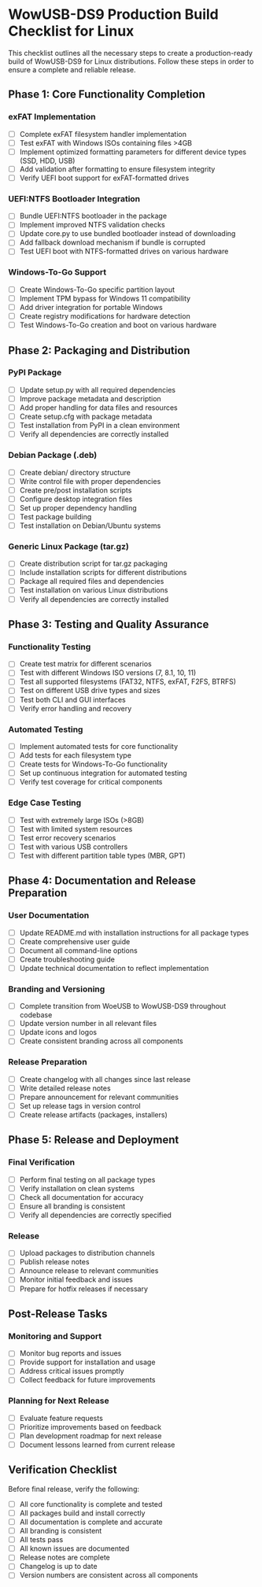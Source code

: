 # WowUSB-DS9 Production Build Checklist for Linux

This checklist outlines all the necessary steps to create a production-ready build of WowUSB-DS9 for Linux distributions. Follow these steps in order to ensure a complete and reliable release.

## Phase 1: Core Functionality Completion

### exFAT Implementation
- [ ] Complete exFAT filesystem handler implementation
- [ ] Test exFAT with Windows ISOs containing files >4GB
- [ ] Implement optimized formatting parameters for different device types (SSD, HDD, USB)
- [ ] Add validation after formatting to ensure filesystem integrity
- [ ] Verify UEFI boot support for exFAT-formatted drives

### UEFI:NTFS Bootloader Integration
- [ ] Bundle UEFI:NTFS bootloader in the package
- [ ] Implement improved NTFS validation checks
- [ ] Update core.py to use bundled bootloader instead of downloading
- [ ] Add fallback download mechanism if bundle is corrupted
- [ ] Test UEFI boot with NTFS-formatted drives on various hardware

### Windows-To-Go Support
- [ ] Create Windows-To-Go specific partition layout
- [ ] Implement TPM bypass for Windows 11 compatibility
- [ ] Add driver integration for portable Windows
- [ ] Create registry modifications for hardware detection
- [ ] Test Windows-To-Go creation and boot on various hardware

## Phase 2: Packaging and Distribution

### PyPI Package
- [ ] Update setup.py with all required dependencies
- [ ] Improve package metadata and description
- [ ] Add proper handling for data files and resources
- [ ] Create setup.cfg with package metadata
- [ ] Test installation from PyPI in a clean environment
- [ ] Verify all dependencies are correctly installed

### Debian Package (.deb)
- [ ] Create debian/ directory structure
- [ ] Write control file with proper dependencies
- [ ] Create pre/post installation scripts
- [ ] Configure desktop integration files
- [ ] Set up proper dependency handling
- [ ] Test package building
- [ ] Test installation on Debian/Ubuntu systems

### Generic Linux Package (tar.gz)
- [ ] Create distribution script for tar.gz packaging
- [ ] Include installation scripts for different distributions
- [ ] Package all required files and dependencies
- [ ] Test installation on various Linux distributions
- [ ] Verify all dependencies are correctly installed

## Phase 3: Testing and Quality Assurance

### Functionality Testing
- [ ] Create test matrix for different scenarios
- [ ] Test with different Windows ISO versions (7, 8.1, 10, 11)
- [ ] Test all supported filesystems (FAT32, NTFS, exFAT, F2FS, BTRFS)
- [ ] Test on different USB drive types and sizes
- [ ] Test both CLI and GUI interfaces
- [ ] Verify error handling and recovery

### Automated Testing
- [ ] Implement automated tests for core functionality
- [ ] Add tests for each filesystem type
- [ ] Create tests for Windows-To-Go functionality
- [ ] Set up continuous integration for automated testing
- [ ] Verify test coverage for critical components

### Edge Case Testing
- [ ] Test with extremely large ISOs (>8GB)
- [ ] Test with limited system resources
- [ ] Test error recovery scenarios
- [ ] Test with various USB controllers
- [ ] Test with different partition table types (MBR, GPT)

## Phase 4: Documentation and Release Preparation

### User Documentation
- [ ] Update README.md with installation instructions for all package types
- [ ] Create comprehensive user guide
- [ ] Document all command-line options
- [ ] Create troubleshooting guide
- [ ] Update technical documentation to reflect implementation

### Branding and Versioning
- [ ] Complete transition from WoeUSB to WowUSB-DS9 throughout codebase
- [ ] Update version number in all relevant files
- [ ] Update icons and logos
- [ ] Create consistent branding across all components

### Release Preparation
- [ ] Create changelog with all changes since last release
- [ ] Write detailed release notes
- [ ] Prepare announcement for relevant communities
- [ ] Set up release tags in version control
- [ ] Create release artifacts (packages, installers)

## Phase 5: Release and Deployment

### Final Verification
- [ ] Perform final testing on all package types
- [ ] Verify installation on clean systems
- [ ] Check all documentation for accuracy
- [ ] Ensure all branding is consistent
- [ ] Verify all dependencies are correctly specified

### Release
- [ ] Upload packages to distribution channels
- [ ] Publish release notes
- [ ] Announce release to relevant communities
- [ ] Monitor initial feedback and issues
- [ ] Prepare for hotfix releases if necessary

## Post-Release Tasks

### Monitoring and Support
- [ ] Monitor bug reports and issues
- [ ] Provide support for installation and usage
- [ ] Address critical issues promptly
- [ ] Collect feedback for future improvements

### Planning for Next Release
- [ ] Evaluate feature requests
- [ ] Prioritize improvements based on feedback
- [ ] Plan development roadmap for next release
- [ ] Document lessons learned from current release

## Verification Checklist

Before final release, verify the following:

- [ ] All core functionality is complete and tested
- [ ] All packages build and install correctly
- [ ] All documentation is complete and accurate
- [ ] All branding is consistent
- [ ] All tests pass
- [ ] All known issues are documented
- [ ] Release notes are complete
- [ ] Changelog is up to date
- [ ] Version numbers are consistent across all components
